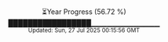 <p align="center">
⏳Year Progress (56.72 %)<br>
█████████████████▁▁▁▁▁▁▁▁▁▁▁▁▁ <br>
<sub>Updated: Sun, 27 Jul 2025 00:15:56 GMT</sub>
</p>

